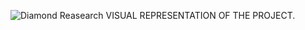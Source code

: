 ![Diamond Reasearch](https://github.com/user-attachments/assets/e342fe36-774a-495a-983a-762daaa0f347)
VISUAL REPRESENTATION OF THE PROJECT.
